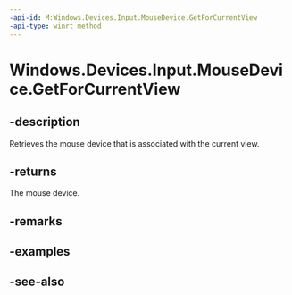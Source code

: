 ----api-id: M:Windows.Devices.Input.MouseDevice.GetForCurrentView
-api-type: winrt method
---<!-- Method syntaxpublic Windows.Devices.Input.MouseDevice GetForCurrentView()--># Windows.Devices.Input.MouseDevice.GetForCurrentView## -descriptionRetrieves the mouse device that is associated with the current view.## -returnsThe mouse device.## -remarks## -examples## -see-also